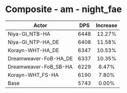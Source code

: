 # Composite - am - night_fae
| Actor | DPS | Increase |
|---|:---:|:---:|
|Niya-GI_NTB-HA|6448|12.27%|
|Niya-GI_NTP-HA_DE|6408|11.58%|
|Korayn-WHT-HA_DE|6347|10.53%|
|Dreamweaver-FoB-HA_DE|6337|10.35%|
|Dreamweaver-FoB_SB-HA|6229|8.47%|
|Korayn-WHT_FS-HA|6190|7.80%|
|Base|5743|0.00%|
